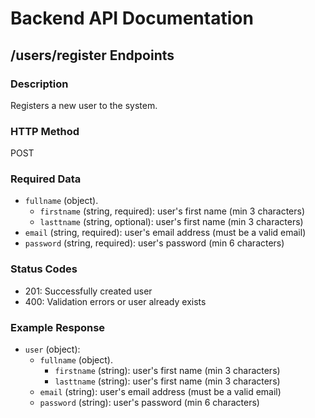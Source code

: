 
# Backend API Documentation

##  /users/register Endpoints

### Description
Registers a new user to the system.

### HTTP Method
POST

### Required Data

 - `fullname` (object).
    - `firstname` (string, required): user's first name (min 3 characters)
    - `lasttname` (string, optional): user's first name (min 3 characters)
  - `email` (string, required): user's email address (must be a valid email)
  - `password` (string, required): user's password (min 6 characters)

### Status Codes
- 201: Successfully created user  
- 400: Validation errors or user already exists

### Example Response 

- `user` (object):
  - `fullname` (object).
    - `firstname` (string): user's first name (min 3 characters)
    - `lasttname` (string): user's first name (min 3 characters)
  - `email` (string): user's email address (must be a valid email)
  - `password` (string): user's password (min 6 characters)
